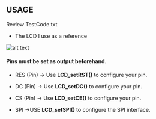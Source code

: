 ## USAGE

Review TestCode.txt

- The LCD I use as a reference

![alt text](https://github.com/turgayhopal/STM32-ST7789-Library/13-inc-ips-tft-lcd-240240-renkli-hd-lcd-ekran-st7789-surucu-modulu-tft-lcd-display-sincerepromise-42178-15-B.jpg)

#### Pins must be set as output beforehand.

- RES (Pin) ->  Use **LCD_setRST()** to configure your pin.
- DC (Pin) ->  Use **LCD_setDC()** to configure your pin.
- CS (Pin) ->  Use **LCD_setCE()** to configure your pin.

- SPI ->USE **LCD_setSPI()** to configure the SPI interface.


